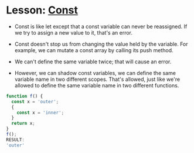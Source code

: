 # Lesson: [Const](https://www.executeprogram.com/courses/modern-javascript/lessons/const)

* Const is like let except that a const variable can never be reassigned. If we try to assign a new value to it, that's an error.

* Const doesn't stop us from changing the value held by the variable. For example, we can mutate a const array by calling its push method. 

* We can't define the same variable twice; that will cause an error.
* However, we can shadow const variables, we can define the same variable name in two different scopes. That's allowed, just like we're allowed to define the same variable name in two different functions.

```javascript
function f() {
  const x = 'outer';
  {
    const x = 'inner';
  }
  return x;
}
f();
RESULT:
'outer'
```